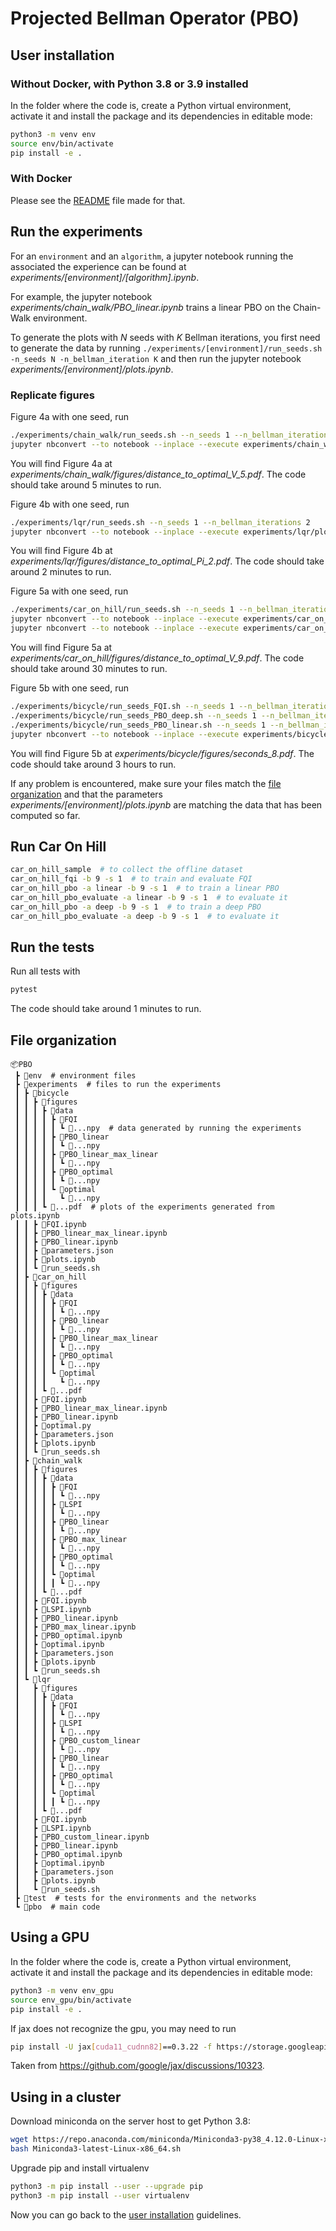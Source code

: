 # Projected Bellman Operator (PBO)

## User installation
### Without Docker, with Python 3.8 or 3.9 installed
In the folder where the code is, create a Python virtual environment, activate it and install the package and its dependencies in editable mode:
```bash
python3 -m venv env
source env/bin/activate
pip install -e .
```

### With Docker
Please see the [README](./docker/README.md) file made for that.

## Run the experiments
For an `environment` and an `algorithm`, a jupyter notebook running the associated the experience can be found at _experiments/[environment]/[algorithm].ipynb_.

For example, the jupyter notebook _experiments/chain_walk/PBO_linear.ipynb_ trains a linear PBO on the Chain-Walk environment.

To generate the plots with $N$ seeds with $K$ Bellman iterations, you first need to generate the data by running `./experiments/[environment]/run_seeds.sh -n_seeds N -n_bellman_iteration K`
and then run the jupyter notebook _experiments/[environment]/plots.ipynb_.

### Replicate figures
Figure 4a with one seed, run
```Bash
./experiments/chain_walk/run_seeds.sh --n_seeds 1 --n_bellman_iterations 5
jupyter nbconvert --to notebook --inplace --execute experiments/chain_walk/plots.ipynb
```
You will find Figure 4a at _experiments/chain_walk/figures/distance_to_optimal_V_5.pdf_. The code should take around 5 minutes to run.

Figure 4b with one seed, run
```Bash
./experiments/lqr/run_seeds.sh --n_seeds 1 --n_bellman_iterations 2
jupyter nbconvert --to notebook --inplace --execute experiments/lqr/plots.ipynb
```
You will find Figure 4b at _experiments/lqr/figures/distance_to_optimal_Pi_2.pdf_. The code should take around 2 minutes to run.

Figure 5a with one seed, run
```Bash
./experiments/car_on_hill/run_seeds.sh --n_seeds 1 --n_bellman_iterations 9
jupyter nbconvert --to notebook --inplace --execute experiments/car_on_hill/samples.ipynb
jupyter nbconvert --to notebook --inplace --execute experiments/car_on_hill/plots.ipynb
```
You will find Figure 5a at _experiments/car_on_hill/figures/distance_to_optimal_V_9.pdf_. The code should take around 30 minutes to run.

Figure 5b with one seed, run
```Bash
./experiments/bicycle/run_seeds_FQI.sh --n_seeds 1 --n_bellman_iterations 8
./experiments/bicycle/run_seeds_PBO_deep.sh --n_seeds 1 --n_bellman_iterations 8
./experiments/bicycle/run_seeds_PBO_linear.sh --n_seeds 1 --n_bellman_iterations 8
jupyter nbconvert --to notebook --inplace --execute experiments/bicycle/plots.ipynb
```
You will find Figure 5b at _experiments/bicycle/figures/seconds_8.pdf_. The code should take around 3 hours to run.

If any problem is encountered, make sure your files match the [file organization](#file-organization) and that the parameters _experiments/[environment]/plots.ipynb_ are matching the data that has been computed so far.

## Run Car On Hill
```Bash
car_on_hill_sample  # to collect the offline dataset 
car_on_hill_fqi -b 9 -s 1  # to train and evaluate FQI
car_on_hill_pbo -a linear -b 9 -s 1  # to train a linear PBO
car_on_hill_pbo_evaluate -a linear -b 9 -s 1  # to evaluate it
car_on_hill_pbo -a deep -b 9 -s 1  # to train a deep PBO
car_on_hill_pbo_evaluate -a deep -b 9 -s 1  # to evaluate it
```

## Run the tests
Run all tests with
```Bash
pytest
```
The code should take around 1 minutes to run.

## File organization
```
📦PBO
 ┣ 📂env  # environment files
 ┣ 📂experiments  # files to run the experiments
 ┃ ┣ 📂bicycle
 ┃ ┃ ┣ 📂figures
 ┃ ┃ ┃ ┣ 📂data
 ┃ ┃ ┃ ┃ ┣ 📂FQI
 ┃ ┃ ┃ ┃ ┃ ┗ 📜...npy  # data generated by running the experiments
 ┃ ┃ ┃ ┃ ┣ 📂PBO_linear
 ┃ ┃ ┃ ┃ ┃ ┗ 📜...npy
 ┃ ┃ ┃ ┃ ┣ 📂PBO_linear_max_linear
 ┃ ┃ ┃ ┃ ┃ ┗ 📜...npy
 ┃ ┃ ┃ ┃ ┣ 📂PBO_optimal
 ┃ ┃ ┃ ┃ ┃ ┗ 📜...npy
 ┃ ┃ ┃ ┃ ┗ 📂optimal
 ┃ ┃ ┃ ┃   ┗ 📜...npy
 ┃ ┃ ┃ ┗ 📜...pdf  # plots of the experiments generated from plots.ipynb
 ┃ ┃ ┣ 📜FQI.ipynb
 ┃ ┃ ┣ 📜PBO_linear_max_linear.ipynb
 ┃ ┃ ┣ 📜PBO_linear.ipynb
 ┃ ┃ ┣ 📜parameters.json
 ┃ ┃ ┣ 📜plots.ipynb
 ┃ ┃ ┗ 📜run_seeds.sh
 ┃ ┣ 📂car_on_hill
 ┃ ┃ ┣ 📂figures
 ┃ ┃ ┃ ┣ 📂data
 ┃ ┃ ┃ ┃ ┣ 📂FQI
 ┃ ┃ ┃ ┃ ┃ ┗ 📜...npy
 ┃ ┃ ┃ ┃ ┣ 📂PBO_linear
 ┃ ┃ ┃ ┃ ┃ ┗ 📜...npy
 ┃ ┃ ┃ ┃ ┣ 📂PBO_linear_max_linear
 ┃ ┃ ┃ ┃ ┃ ┗ 📜...npy
 ┃ ┃ ┃ ┃ ┣ 📂PBO_optimal
 ┃ ┃ ┃ ┃ ┃ ┗ 📜...npy
 ┃ ┃ ┃ ┃ ┗ 📂optimal
 ┃ ┃ ┃ ┃   ┗ 📜...npy
 ┃ ┃ ┃ ┗ 📜...pdf
 ┃ ┃ ┣ 📜FQI.ipynb
 ┃ ┃ ┣ 📜PBO_linear_max_linear.ipynb
 ┃ ┃ ┣ 📜PBO_linear.ipynb
 ┃ ┃ ┣ 📜optimal.py
 ┃ ┃ ┣ 📜parameters.json
 ┃ ┃ ┣ 📜plots.ipynb
 ┃ ┃ ┗ 📜run_seeds.sh
 ┃ ┣ 📂chain_walk
 ┃ ┃ ┣ 📂figures
 ┃ ┃ ┃ ┣ 📂data
 ┃ ┃ ┃ ┃ ┣ 📂FQI
 ┃ ┃ ┃ ┃ ┃ ┗ 📜...npy
 ┃ ┃ ┃ ┃ ┣ 📂LSPI
 ┃ ┃ ┃ ┃ ┃ ┗ 📜...npy
 ┃ ┃ ┃ ┃ ┣ 📂PBO_linear
 ┃ ┃ ┃ ┃ ┃ ┗ 📜...npy
 ┃ ┃ ┃ ┃ ┣ 📂PBO_max_linear
 ┃ ┃ ┃ ┃ ┃ ┗ 📜...npy
 ┃ ┃ ┃ ┃ ┣ 📂PBO_optimal
 ┃ ┃ ┃ ┃ ┃ ┗ 📜...npy
 ┃ ┃ ┃ ┃ ┗ 📂optimal
 ┃ ┃ ┃ ┃ ┃ ┗ 📜...npy
 ┃ ┃ ┃ ┗ 📜...pdf
 ┃ ┃ ┣ 📜FQI.ipynb
 ┃ ┃ ┣ 📜LSPI.ipynb
 ┃ ┃ ┣ 📜PBO_linear.ipynb
 ┃ ┃ ┣ 📜PBO_max_linear.ipynb
 ┃ ┃ ┣ 📜PBO_optimal.ipynb
 ┃ ┃ ┣ 📜optimal.ipynb
 ┃ ┃ ┣ 📜parameters.json
 ┃ ┃ ┣ 📜plots.ipynb
 ┃ ┃ ┗ 📜run_seeds.sh
 ┃ ┗ 📂lqr
 ┃   ┣ 📂figures
 ┃   ┃ ┣ 📂data
 ┃   ┃ ┃ ┣ 📂FQI
 ┃   ┃ ┃ ┃ ┗ 📜...npy
 ┃   ┃ ┃ ┣ 📂LSPI
 ┃   ┃ ┃ ┃ ┗ 📜...npy
 ┃   ┃ ┃ ┣ 📂PBO_custom_linear
 ┃   ┃ ┃ ┃ ┗ 📜...npy
 ┃   ┃ ┃ ┣ 📂PBO_linear
 ┃   ┃ ┃ ┃ ┗ 📜...npy
 ┃   ┃ ┃ ┣ 📂PBO_optimal
 ┃   ┃ ┃ ┃ ┗ 📜...npy
 ┃   ┃ ┃ ┗ 📂optimal
 ┃   ┃ ┃ ┃ ┗ 📜...npy
 ┃   ┃ ┗ 📜...pdf
 ┃   ┣ 📜FQI.ipynb
 ┃   ┣ 📜LSPI.ipynb
 ┃   ┣ 📜PBO_custom_linear.ipynb
 ┃   ┣ 📜PBO_linear.ipynb
 ┃   ┣ 📜PBO_optimal.ipynb
 ┃   ┣ 📜optimal.ipynb
 ┃   ┣ 📜parameters.json
 ┃   ┣ 📜plots.ipynb
 ┃   ┗ 📜run_seeds.sh
 ┣ 📂test  # tests for the environments and the networks
 ┗ 📂pbo  # main code
```

## Using a GPU
In the folder where the code is, create a Python virtual environment, activate it and install the package and its dependencies in editable mode:
```bash
python3 -m venv env_gpu
source env_gpu/bin/activate
pip install -e .
```

If jax does not recognize the gpu, you may need to run
```bash
pip install -U jax[cuda11_cudnn82]==0.3.22 -f https://storage.googleapis.com/jax-releases/jax_cuda_releases.html
```
Taken from https://github.com/google/jax/discussions/10323.


## Using in a cluster
Download miniconda on the server host to get Python 3.8:
```Bash
wget https://repo.anaconda.com/miniconda/Miniconda3-py38_4.12.0-Linux-x86_64.sh
bash Miniconda3-latest-Linux-x86_64.sh
```
Upgrade pip and install virtualenv
```Bash
python3 -m pip install --user --upgrade pip
python3 -m pip install --user virtualenv
```
Now you can go back to the [user installation](#user-installation) guidelines.